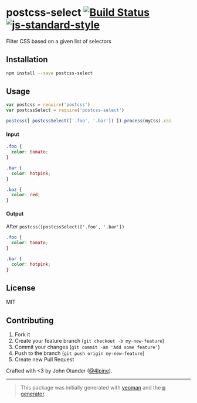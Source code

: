 # postcss-select [![Build Status](https://secure.travis-ci.org/johnotander/postcss-select.png?branch=master)](https://travis-ci.org/johnotander/postcss-select) [![js-standard-style](https://img.shields.io/badge/code%20style-standard-brightgreen.svg?style=flat)](https://github.com/feross/standard)

Filter CSS based on a given list of selectors

## Installation

```bash
npm install --save postcss-select
```

## Usage

```javascript
var postcss = require('postcss')
var postcssSelect = require('postcss-select')

postcss([ postcssSelect(['.foo', '.bar']) ]).process(myCss).css
```

#### Input

```css
.foo {
  color: tomato;
}

.bar {
  color: hotpink;
}

.baz {
  color: red;
}
```

#### Output

After `postcss([postcssSelect(['.foo', '.bar'])`

```css
.foo {
  color: tomato;
}

.bar {
  color: hotpink;
}
```

## License

MIT

## Contributing

1. Fork it
2. Create your feature branch (`git checkout -b my-new-feature`)
3. Commit your changes (`git commit -am 'Add some feature'`)
4. Push to the branch (`git push origin my-new-feature`)
5. Create new Pull Request

Crafted with <3 by John Otander ([@4lpine](https://twitter.com/4lpine)).

***

> This package was initially generated with [yeoman](http://yeoman.io) and the [p generator](https://github.com/johnotander/generator-p.git).
